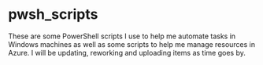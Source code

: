 # pwsh_scripts

These are some PowerShell scripts I use to help me automate tasks in Windows machines as well as some scripts to help me manage resources in Azure.
I will be updating, reworking and uploading items as time goes by.
